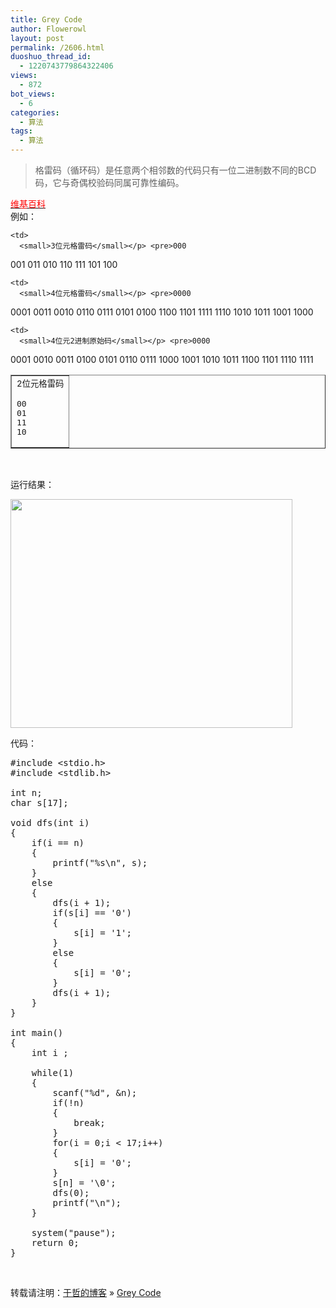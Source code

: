 ```yaml
---
title: Grey Code
author: Flowerowl
layout: post
permalink: /2606.html
duoshuo_thread_id:
  - 1220743779864322406
views:
  - 872
bot_views:
  - 6
categories:
  - 算法
tags:
  - 算法
---
```

> 格雷码（循环码）是任意两个相邻数的代码只有一位二进制数不同的BCD码，它与奇偶校验码同属可靠性编码。

<span style="color: #ff0000;"><a href="http://zh.wikipedia.org/wiki/%E6%A0%BC%E9%9B%B7%E7%A0%81" target="_blank"><span style="color: #ff0000;">维基百科</span></a></span>  
例如：

<table border="1">
  <tr>
    <td>
      <small>2位元格雷码</small></p> <pre>00
01
11
10</pre>
    </td>
    
    <td>
      <small>3位元格雷码</small></p> <pre>000
001
011
010
110
111
101
100</pre>
    </td>
    
    <td>
      <small>4位元格雷码</small></p> <pre>0000
0001
0011
0010
0110
0111
0101
0100
1100
1101
1111
1110
1010
1011
1001
1000</pre>
    </td>
    
    <td>
      <small>4位元2进制原始码</small></p> <pre>0000
0001
0010
0011
0100
0101
0110
0111
1000
1001
1010
1011
1100
1101
1110
1111</pre>
    </td>
  </tr>
</table>

&nbsp;

运行结果：

[<img class="alignnone size-full wp-image-2605" title="GreyCode" src="http://lazynight.me/wp-content/uploads/2012/11/GreyCode.jpg" alt="" width="451" height="366" />][1]

代码：

<pre class="lang:default decode:true ">#include &lt;stdio.h&gt;
#include &lt;stdlib.h&gt;

int n;
char s[17];

void dfs(int i)
{
	if(i == n)
	{
		printf("%s\n", s);
	}
	else
	{
		dfs(i + 1);
		if(s[i] == '0')
		{
			s[i] = '1';
		}
		else
		{
			s[i] = '0';
		}
		dfs(i + 1);
	}
}

int main()
{
	int i ;

	while(1)
	{
		scanf("%d", &n);
		if(!n)
		{
			break;
		}
		for(i = 0;i &lt; 17;i++)
		{
			s[i] = '0';
		}
		s[n] = '\0';
		dfs(0);
		printf("\n");
	}

	system("pause");
	return 0;
}</pre>

&nbsp;

转载请注明：[于哲的博客][2] &raquo; [Grey Code][3]

 [1]: http://lazynight.me/wp-content/uploads/2012/11/GreyCode.jpg
 [2]: http://lazynight.me
 [3]: http://lazynight.me/2606.html